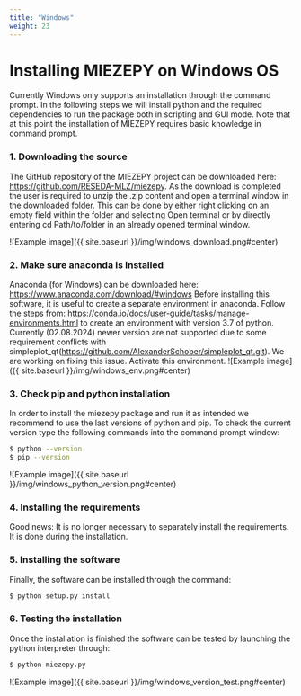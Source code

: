 ```yaml
---
title: "Windows"
weight: 23
---
```


# Installing MIEZEPY on Windows OS

Currently Windows only supports an installation through the command prompt. In the following steps we will install python and the required dependencies to run the package both in scripting and GUI mode. Note that at this point the installation of MIEZEPY requires basic knowledge in command prompt.

### 1. Downloading the source

The GitHub repository of the MIEZEPY project can be downloaded here: https://github.com/RESEDA-MLZ/miezepy. As the download is completed the user is required to unzip the .zip content and open a terminal window in the downloaded folder. This can be done by either right clicking on an empty field within the folder and selecting Open terminal or by directly entering cd Path/to/folder in an already opened terminal window.

![Example image]({{ site.baseurl }}/img/windows_download.png#center)

### 2. Make sure anaconda is installed

Anaconda (for Windows) can be downloaded here: https://www.anaconda.com/download/#windows
Before installing this software, it is useful to create a separate environment in anaconda. Follow the steps from: https://conda.io/docs/user-guide/tasks/manage-environments.html to create an environment with version 3.7 of python. Currently (02.08.2024) newer version are not supported due to some requirement conflicts with simpleplot_qt(https://github.com/AlexanderSchober/simpleplot_qt.git). We are working on fixing this issue. 
Activate this environment.
![Example image]({{ site.baseurl }}/img/windows_env.png#center)

### 3. Check pip and python installation

In order to install the miezepy package and run it as intended we recommend to use the last versions of python and pip. To check the current version type the following commands into the command prompt window:
```bash
$ python --version
$ pip --version
```
![Example image]({{ site.baseurl }}/img/windows_python_version.png#center)

### 4. Installing the requirements

Good news: It is no longer necessary to separately install the requirements. It is done during the installation.

### 5. Installing the software

Finally, the software can be installed through the command:
```bash
$ python setup.py install
```

### 6. Testing the installation

Once the installation is finished the software can be tested by launching the python interpreter through:

```bash
$ python miezepy.py
```
![Example image]({{ site.baseurl }}/img/windows_version_test.png#center)
